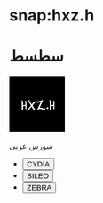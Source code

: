 # snap:hxz.h





<html>
<head>
<meta charset="utf-8">
<meta name="viewport" content="width=device-width, initial-scale=1">
<title> سورس سطسط</title>
</head>
<body>
<h1>سطسط </h1>
<div ><img src="CydiaIcon.png" alt="" style="width:100px"; > </div>

<div class="name"><p>سورس عربي</p></div>

<div><ul class="btns">

<li><div class="cydia"><a href="cydia://url/https://cydia.saurik.com/api/share#?source=https://stst77.github.io/stst.repo/"><button class="cydiabtn">CYDIA</button></a></div></li>

<li><div class="sileo"> <a href="sileo://source/https://stst77.github.io/stst.repo/"><button class="sileobtn">SILEO</button> </a></div></li>

<li><div class="zebra"><a href="zbra://sources/add/https://stst77.github.io/stst.repo//"><button class="zebrabtn">ZEBRA</button> </a></div></li>

</ul></div>
</body>
</html>
